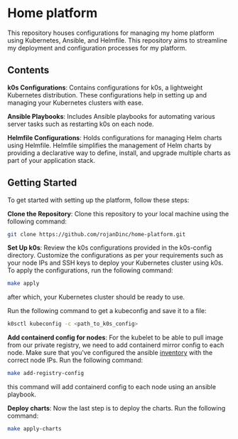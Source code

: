 # Home platform

This repository houses configurations for managing my home platform using Kubernetes, Ansible, and Helmfile. This repository aims to streamline my deployment and configuration processes for my platform.

## Contents
**k0s Configurations**: Contains configurations for k0s, a lightweight Kubernetes distribution. These configurations help in setting up and managing your Kubernetes clusters with ease.

**Ansible Playbooks**: Includes Ansible playbooks for automating various server tasks such as restarting k0s on each node.

**Helmfile Configurations**: Holds configurations for managing Helm charts using Helmfile. Helmfile simplifies the management of Helm charts by providing a declarative way to define, install, and upgrade multiple charts as part of your application stack.

## Getting Started
To get started with setting up the platform, follow these steps:

**Clone the Repository**: Clone this repository to your local machine using the following command:

```bash
git clone https://github.com/rojanDinc/home-platform.git
```

**Set Up k0s**: Review the k0s configurations provided in the k0s-config directory. Customize the configurations as per your requirements such as your node IPs and SSH keys to deploy your Kubernetes cluster using k0s.
To apply the configurations, run the following command:

```bash
make apply
```

after which, your Kubernetes cluster should be ready to use.

Run the following command to get a kubeconfig and save it to a file:

```bash
k0sctl kubeconfig -c <path_to_k0s_config>
```

**Add containerd config for nodes**:
For the kubelet to be able to pull image from our private registry, we need to add containerd mirror config to each node. Make sure that you've configured the ansible [inventory](https://github.com/rojanDinc/home-platform/blob/main/playbooks/inventory) with the correct node IPs. Run the following command:

```bash
make add-registry-config
```

this command will add containerd config to each node using an ansible playbook.

**Deploy charts**:
Now the last step is to deploy the charts. Run the following command:

```bash
make apply-charts
```
